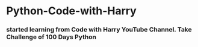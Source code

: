 # Python-Code-with-Harry
<h3>
  started learning from Code with Harry YouTube Channel. Take Challenge of 100 Days Python 
</h3>
